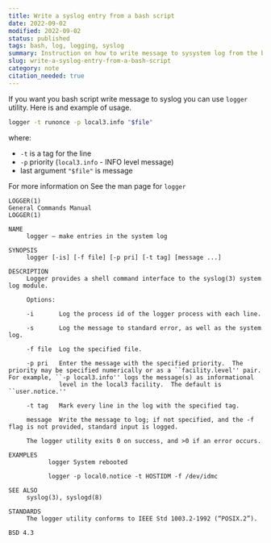 ```yaml
---
title: Write a syslog entry from a bash script
date: 2022-09-02
modified: 2022-09-02
status: published
tags: bash, log, logging, syslog
summary: Instruction on how to write message to sysystem log from the bash scipt using logger-utility
slug: write-a-syslog-entry-from-a-bash-script
category: note
citation_needed: true
---
```


If you want you bash script write message to syslog you can use `logger` utility. Here is and example of usage.
```sh
logger -t runonce -p local3.info "$file"
```
where:
 - `-t` is a tag for the line
 - `-p` priority (`local3.info` - INFO level message)
 - last argument `"$file"` is message

For more information on See the man page for `logger`
```
LOGGER(1)                                                                                   General Commands Manual                                                                                   LOGGER(1)

NAME
     logger – make entries in the system log

SYNOPSIS
     logger [-is] [-f file] [-p pri] [-t tag] [message ...]

DESCRIPTION
     Logger provides a shell command interface to the syslog(3) system log module.

     Options:

     -i       Log the process id of the logger process with each line.

     -s       Log the message to standard error, as well as the system log.

     -f file  Log the specified file.

     -p pri   Enter the message with the specified priority.  The priority may be specified numerically or as a ``facility.level'' pair.  For example, ``-p local3.info'' logs the message(s) as informational
              level in the local3 facility.  The default is ``user.notice.''

     -t tag   Mark every line in the log with the specified tag.

     message  Write the message to log; if not specified, and the -f flag is not provided, standard input is logged.

     The logger utility exits 0 on success, and >0 if an error occurs.

EXAMPLES
           logger System rebooted

           logger -p local0.notice -t HOSTIDM -f /dev/idmc

SEE ALSO
     syslog(3), syslogd(8)

STANDARDS
     The logger utility conforms to IEEE Std 1003.2-1992 (“POSIX.2”).

BSD 4.3
```
